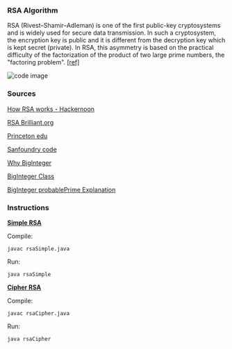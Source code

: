 ### RSA Algorithm
RSA (Rivest–Shamir–Adleman) is one of the first public-key cryptosystems and is widely used for secure data transmission. In such a cryptosystem, the encryption key is public and it is different from the decryption key which is kept secret (private). In RSA, this asymmetry is based on the practical difficulty of the factorization of the product of two large prime numbers, the "factoring problem". [[ref]](https://en.wikipedia.org/wiki/RSA_(cryptosystem))

![code image](https://github.com/sujay-mahadik/CL7/blob/master/ICS/Assignment1/code_snap.png)

### Sources

[How RSA works - Hackernoon](https://hackernoon.com/how-does-rsa-work-f44918df914b)

[RSA Brilliant.org](https://brilliant.org/wiki/rsa-encryption/)

[Princeton edu](https://introcs.cs.princeton.edu/java/99crypto/RSA.java.html)

[Sanfoundry code](https://www.google.com/url?sa=t&rct=j&q=&esrc=s&source=web&cd=2&cad=rja&uact=8&ved=2ahUKEwilhtmlp6beAhUQVH0KHRBjAaUQFjABegQICxAF&url=https%3A%2F%2Fwww.sanfoundry.com%2Fjava-program-implement-rsa-algorithm%2F&usg=AOvVaw0qwHxqaJrcBPDgim-Ka61g)

[Why BigInteger](https://www.geeksforgeeks.org/biginteger-class-in-java/)

[BigInteger Class](https://www.tutorialspoint.com/java/math/java_math_biginteger.htm)

[BigInteger probablePrime Explanation](https://www.tutorialspoint.com/java/math/biginteger_probableprime.htm)

### Instructions
[**Simple RSA**](https://github.com/sujay-mahadik/CL7/blob/master/ICS/Assignment1/rsaSimple.java)

Compile:

```
javac rsaSimple.java
```
Run:
```
java rsaSimple
```

[**Cipher RSA**](https://github.com/sujay-mahadik/CL7/blob/master/ICS/Assignment1/rsaCipher.java)

Compile:

```
javac rsaCipher.java
```
Run:
```
java rsaCipher
```